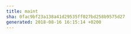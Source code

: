 ```yaml
---
title: maint
sha: 0fac9bf23a138a41d29535ff027bd258b9575d27
generated: 2018-08-16 16:15:14 +0200
---
```

